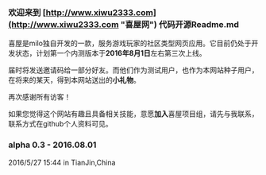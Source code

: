 ### 欢迎来到 [http://www.xiwu2333.com](http://www.xiwu2333.com "喜屋网") 代码开源Readme.md


喜屋是milo独自开发的一款，服务游戏玩家的社区类型网页应用。它目前仍处于开发状态，计划第一个内测版本于**2016年8月1日**左右第三次上线。

届时将发送邀请码给一部分好友。而他们作为测试用户，也作为本网站种子用户，在将来的某天，得到本网站送出的**小礼物**。

再次感谢所有访客！

如果您觉得这个网站有趣且具备相关技能，意愿**加入**喜屋项目组，请先与我联系，联系方式在github个人资料可见。

### alpha 0.3 - 2016.08.01



2016/5/27 15:44 in TianJin,China